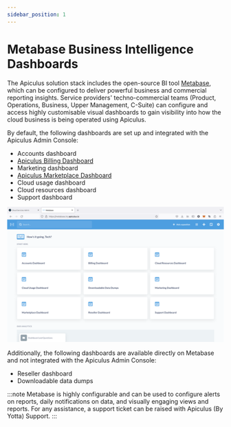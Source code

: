 ```yaml
---
sidebar_position: 1
---
```

# Metabase Business Intelligence Dashboards

The Apiculus solution stack includes the open-source BI tool [Metabase](https://metabase.com), which can be configured to deliver powerful business and commercial reporting insights. Service providers' techno-commercial teams (Product, Operations, Business, Upper Management, C-Suite) can configure and access highly customisable visual dashboards to gain visibility into how the cloud business is being operated using Apiculus. 

By default, the following dashboards are set up and integrated with the Apiculus Admin Console:

- Accounts dashboard
- [Apiculus Billing Dashboard](/docs/AboutServiceProviderAdministration/MetabaseBusinessIntelligenceDashboards/ApiculusBillingDashboard)
- Marketing dashboard
- [Apiculus Marketplace Dashboard](/docs/AboutServiceProviderAdministration/MetabaseBusinessIntelligenceDashboards/ApiculusMarketplaceDashboard)
- Cloud usage dashboard
- Cloud resources dashboard
- Support dashboard

![Metabase Business Intelligence Dashboards](img/MetabaseBusinessIntelligenceDashboards.png)

Additionally, the following dashboards are available directly on Metabase and not integrated with the Apiculus Admin Console:

- Reseller dashboard
- Downloadable data dumps

:::note
Metabase is highly configurable and can be used to configure alerts on reports, daily notifications on data, and visually engaging views and reports. For any assistance, a support ticket can be raised with Apiculus (By Yotta) Support.
:::

